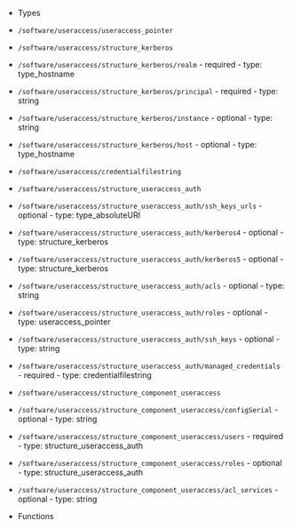  - Types
  - `/software/useraccess/useraccess_pointer`
  - `/software/useraccess/structure_kerberos`
   - `/software/useraccess/structure_kerberos/realm`
    - required
    - type: type_hostname
   - `/software/useraccess/structure_kerberos/principal`
    - required
    - type: string
   - `/software/useraccess/structure_kerberos/instance`
    - optional
    - type: string
   - `/software/useraccess/structure_kerberos/host`
    - optional
    - type: type_hostname
  - `/software/useraccess/credentialfilestring`
  - `/software/useraccess/structure_useraccess_auth`
   - `/software/useraccess/structure_useraccess_auth/ssh_keys_urls`
    - optional
    - type: type_absoluteURI
   - `/software/useraccess/structure_useraccess_auth/kerberos4`
    - optional
    - type: structure_kerberos
   - `/software/useraccess/structure_useraccess_auth/kerberos5`
    - optional
    - type: structure_kerberos
   - `/software/useraccess/structure_useraccess_auth/acls`
    - optional
    - type: string
   - `/software/useraccess/structure_useraccess_auth/roles`
    - optional
    - type: useraccess_pointer
   - `/software/useraccess/structure_useraccess_auth/ssh_keys`
    - optional
    - type: string
   - `/software/useraccess/structure_useraccess_auth/managed_credentials`
    - required
    - type: credentialfilestring
  - `/software/useraccess/structure_component_useraccess`
   - `/software/useraccess/structure_component_useraccess/configSerial`
    - optional
    - type: string
   - `/software/useraccess/structure_component_useraccess/users`
    - required
    - type: structure_useraccess_auth
   - `/software/useraccess/structure_component_useraccess/roles`
    - optional
    - type: structure_useraccess_auth
   - `/software/useraccess/structure_component_useraccess/acl_services`
    - optional
    - type: string

 - Functions
